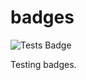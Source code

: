 # badges

![Tests Badge](https://github.com/larskue/badges/actions/workflows/tests.yaml/badge.svg?event=push&event=pull_request)

Testing badges.



